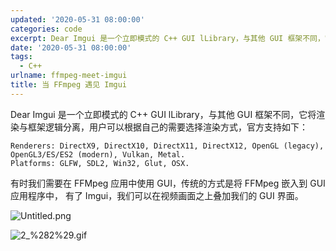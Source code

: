 ```yaml
---
updated: '2020-05-31 08:00:00'
categories: code
excerpt: Dear Imgui 是一个立即模式的 C++ GUI lLibrary，与其他 GUI 框架不同，它将渲染与框架逻辑分离，用户可以根据自己的需要选择渲染方式，官方支持如下
date: '2020-05-31 08:00:00'
tags:
  - C++
urlname: ffmpeg-meet-imgui
title: 当 FFmpeg 遇见 Imgui
---
```


Dear Imgui 是一个立即模式的 C++ GUI lLibrary，与其他 GUI 框架不同，它将渲染与框架逻辑分离，用户可以根据自己的需要选择渲染方式，官方支持如下：


```text
Renderers: DirectX9, DirectX10, DirectX11, DirectX12, OpenGL (legacy), OpenGL3/ES/ES2 (modern), Vulkan, Metal.
Platforms: GLFW, SDL2, Win32, Glut, OSX.
```


有时我们需要在 FFMpeg 应用中使用 GUI，传统的方式是将 FFMpeg 嵌入到 GUI 应用程序中， 有了 Imgui，我们可以在视频画面之上叠加我们的 GUI 界面。


![Untitled.png](https://prod-files-secure.s3.us-west-2.amazonaws.com/fbb39313-8950-40fc-9abf-5c7412d9778c/e0d557bf-02c8-49a5-8928-9bd9a3ea92ec/Untitled.png?X-Amz-Algorithm=AWS4-HMAC-SHA256&X-Amz-Content-Sha256=UNSIGNED-PAYLOAD&X-Amz-Credential=AKIAT73L2G45HZZMZUHI%2F20240926%2Fus-west-2%2Fs3%2Faws4_request&X-Amz-Date=20240926T050930Z&X-Amz-Expires=3600&X-Amz-Signature=f27546a644611dea9944a81cad3353011b4fdcec5bb084f75577122f5b00993b&X-Amz-SignedHeaders=host&x-id=GetObject)


![2_%282%29.gif](https://prod-files-secure.s3.us-west-2.amazonaws.com/fbb39313-8950-40fc-9abf-5c7412d9778c/8ea57dce-5287-4801-8406-c0a8b2c9a2dd/2_%282%29.gif?X-Amz-Algorithm=AWS4-HMAC-SHA256&X-Amz-Content-Sha256=UNSIGNED-PAYLOAD&X-Amz-Credential=AKIAT73L2G45HZZMZUHI%2F20240926%2Fus-west-2%2Fs3%2Faws4_request&X-Amz-Date=20240926T050930Z&X-Amz-Expires=3600&X-Amz-Signature=c24f67afa7eac69dc740d9a855ff448166797d5d2f0e3c03e9f9810a9cbc684f&X-Amz-SignedHeaders=host&x-id=GetObject)

